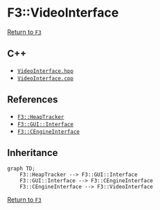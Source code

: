 # F3::VideoInterface

[Return to `F3`](/docs/F3.md)

## C++

- [`VideoInterface.hpp`](/c++/include/VideoInterface.hpp)
- [`VideoInterface.cpp`](/c++/source/VideoInterface.cpp)

## References

- [`F3::HeapTracker`](/docs/F3/HeapTracker.md)
- [`F3::GUI::Interface`](/docs/F3/GUI/Interface.md)
- [`F3::CEngineInterface`](/docs/F3/CEngineInterface.md)

## Inheritance

```mermaid
graph TD;
    F3::HeapTracker --> F3::GUI::Interface
    F3::GUI::Interface --> F3::CEngineInterface
    F3::CEngineInterface --> F3::VideoInterface
```

[Return to `F3`](/docs/F3.md)